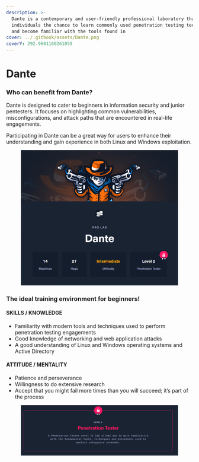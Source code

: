 ```yaml
---
description: >-
  Dante is a contemporary and user-friendly professional laboratory that offers
  individuals the chance to learn commonly used penetration testing techniques
  and become familiar with the tools found in
cover: ../.gitbook/assets/Dante.png
coverY: 292.9601160261059
---
```


# Dante

### Who can benefit from Dante?&#x20;

Dante is designed to cater to beginners in information security and junior pentesters. It focuses on highlighting common vulnerabilities, misconfigurations, and attack paths that are encountered in real-life engagements.&#x20;

Participating in Dante can be a great way for users to enhance their understanding and gain experience in both Linux and Windows exploitation.

<figure><img src="../.gitbook/assets/image.png" alt=""><figcaption></figcaption></figure>

### The ideal training environment for beginners!

#### SKILLS / KNOWLEDGE

* Familiarity with modern tools and techniques used to perform penetration testing engagements
* Good knowledge of networking and web application attacks
* A good understanding of Linux and Windows operating systems and Active Directory

#### ATTITUDE / MENTALITY

* Patience and perseverance
* Willingness to do extensive research
* Accept that you might fail more times than you will succeed; it’s part of the process



<figure><img src="../.gitbook/assets/image (1).png" alt=""><figcaption></figcaption></figure>
